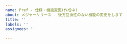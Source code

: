 ```yaml
---
name: Pref - 仕様・機能変更(作成中)
about: メジャーリリース - 後方互換性のない機能の変更をします
title: ''
labels: ''
assignees: ''

---
```



